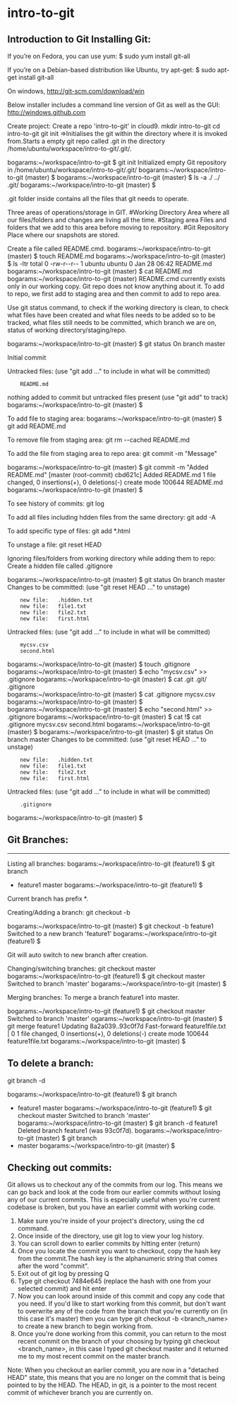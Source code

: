 # intro-to-git
Introduction to Git
Installing Git:
--------------
If you’re on Fedora, you can use yum:
$ sudo yum install git-all

If you’re on a Debian-based distribution like Ubuntu, try apt-get:
$ sudo apt-get install git-all

On windows, 
http://git-scm.com/download/win

Below installer includes a command line version of Git as well as the GUI:
http://windows.github.com

Create project:
Create a repo 'intro-to-git' in cloud9.
mkdir intro-to-git
cd intro-to-git
git init 
=>Initialises the git within the directory where it is invoked from.Starts a empty git repo called .git in the directory /home/ubuntu/workspace/intro-to-git/.git/.

bogarams:~/workspace/intro-to-git $ git init
Initialized empty Git repository in /home/ubuntu/workspace/intro-to-git/.git/
bogarams:~/workspace/intro-to-git (master) $ 
bogarams:~/workspace/intro-to-git (master) $ ls -a
./  ../  .git/
bogarams:~/workspace/intro-to-git (master) $ 

.git folder inside contains all the files that git needs to operate.

Three areas of operations/storage in GIT.
#Working Directory
	Area where all our files/folders and changes are living all the time.
#Staging area
	Files and folders that we add to this area before moving to repository.
#Git Repository
	Place where our snapshots are stored.

Create a file called README.cmd.
bogarams:~/workspace/intro-to-git (master) $ touch README.md
bogarams:~/workspace/intro-to-git (master) $ ls -ltr
total 0
-rw-r--r-- 1 ubuntu ubuntu 0 Jan 28 06:42 README.md
bogarams:~/workspace/intro-to-git (master) $ cat README.md 
bogarams:~/workspace/intro-to-git (master) 
README.cmd currently exists only in our working copy. Git repo does not know anything about it.
To add to repo, we first add to staging area and then commit to add to repo area.

Use git status command, to check if the working directory is clean, to check what files have been created and what files needs to be added so to be tracked, what files still needs to be committed, which branch we are on, status of working directory/staging/repo.

bogarams:~/workspace/intro-to-git (master) $ git status
On branch master

Initial commit

Untracked files:
  (use "git add <file>..." to include in what will be committed)

        README.md

nothing added to commit but untracked files present (use "git add" to track)
bogarams:~/workspace/intro-to-git (master) $ 

To add file to staging area:
bogarams:~/workspace/intro-to-git (master) $ git add README.md 

To remove file from staging area:
git rm --cached README.md 

To add the file from staging area to repo area:
git commit -m "Message"

bogarams:~/workspace/intro-to-git (master) $ git commit -m "Added README.md"
[master (root-commit) cbd621c] Added README.md
 1 file changed, 0 insertions(+), 0 deletions(-)
 create mode 100644 README.md
bogarams:~/workspace/intro-to-git (master) $ 

To see history of commits:
git log

To add all files including hdden files from the same directory:
git add -A

To add specific type of files:
git add *.html

To unstage a file:
git reset HEAD <fileName>

Ignoring files/folders from working directory while adding them to repo:
Create a hidden file called .gitignore

bogarams:~/workspace/intro-to-git (master) $ git status
On branch master
Changes to be committed:
  (use "git reset HEAD <file>..." to unstage)

        new file:   .hidden.txt
        new file:   file1.txt
        new file:   file2.txt
        new file:   first.html

Untracked files:
  (use "git add <file>..." to include in what will be committed)

        mycsv.csv
        second.html

bogarams:~/workspace/intro-to-git (master) $ touch .gitignore
bogarams:~/workspace/intro-to-git (master) $ echo "mycsv.csv" >> .gitignore
bogarams:~/workspace/intro-to-git (master) $ cat .git
.git/       .gitignore  
bogarams:~/workspace/intro-to-git (master) $ cat .gitignore 
mycsv.csv
bogarams:~/workspace/intro-to-git (master) $ 
bogarams:~/workspace/intro-to-git (master) $ echo "second.html" >> .gitignore
bogarams:~/workspace/intro-to-git (master) $ cat !$
cat .gitignore
mycsv.csv
second.html
bogarams:~/workspace/intro-to-git (master) $ 
bogarams:~/workspace/intro-to-git (master) $ git status
On branch master
Changes to be committed:
  (use "git reset HEAD <file>..." to unstage)

        new file:   .hidden.txt
        new file:   file1.txt
        new file:   file2.txt
        new file:   first.html

Untracked files:
  (use "git add <file>..." to include in what will be committed)

        .gitignore

bogarams:~/workspace/intro-to-git (master) $

Git Branches:
-------------
-------------
Listing all branches:
bogarams:~/workspace/intro-to-git (feature1) $ git branch
* feature1
  master
bogarams:~/workspace/intro-to-git (feature1) $ 

Current branch has prefix *.

Creating/Adding a branch:
git checkout -b <branch name>

bogarams:~/workspace/intro-to-git (master) $ git checkout -b feature1
Switched to a new branch 'feature1'
bogarams:~/workspace/intro-to-git (feature1) $

Git will auto switch to new branch after creation.

Changing/switching branches:
git checkout master
bogarams:~/workspace/intro-to-git (feature1) $ git checkout master
Switched to branch 'master'
bogarams:~/workspace/intro-to-git (master) $ 

Merging branches:
To merge a branch feature1 into master.

bogarams:~/workspace/intro-to-git (feature1) $ git checkout master
Switched to branch 'master'
ogarams:~/workspace/intro-to-git (master) $ git merge feature1
Updating 8a2a039..93c0f7d
Fast-forward
 feature1file.txt | 0
 1 file changed, 0 insertions(+), 0 deletions(-)
 create mode 100644 feature1file.txt
bogarams:~/workspace/intro-to-git (master) $ 

To delete a branch:
------------------
git branch -d <branch name>

bogarams:~/workspace/intro-to-git (feature1) $ git branch
* feature1
  master
bogarams:~/workspace/intro-to-git (feature1) $ git checkout master
Switched to branch 'master'
bogarams:~/workspace/intro-to-git (master) $ git branch -d feature1
Deleted branch feature1 (was 93c0f7d).
bogarams:~/workspace/intro-to-git (master) $ git branch
* master
bogarams:~/workspace/intro-to-git (master) $ 

Checking out commits:
--------------------
Git allows us to checkout any of the commits from our log. This means we can go back and look at the code from our earlier commits without losing any of our current commits. This is especially useful when you're current codebase is broken, but you have an earlier commit with working code.

1) Make sure you're inside of your project's directory, using the cd command.
2) Once inside of the directory, use git log to view your log history.
3) You can scroll down to earlier commits by hitting enter (return)
4) Once you locate the commit you want to checkout, copy the hash key from the commit.The hash key is the alphanumeric string that comes after the word "commit".
5) Exit out of git log by pressing Q
6) Type git checkout 7484e645 (replace the hash with one from your selected commit) and hit enter
7) Now you can look around inside of this commit and copy any code that you need. If you'd like to start working from this commit, but don't want to overwrite any of the code from the branch that you're currently on (in this case it's master) then you can type git checkout -b <branch_name> to create a new branch to begin working from.
8) Once you're done working from this commit, you can return to the most recent commit on the branch of your choosing by typing git checkout <branch_name>, in this case I typed git checkout master and it returned me to my most recent commit on the master branch.

Note: When you checkout an earlier commit, you are now in a "detached HEAD" state, this means that you are no longer on the commit that is being pointed to by the HEAD. The HEAD, in git, is a pointer to the most recent commit of whichever branch you are currently on.


	
